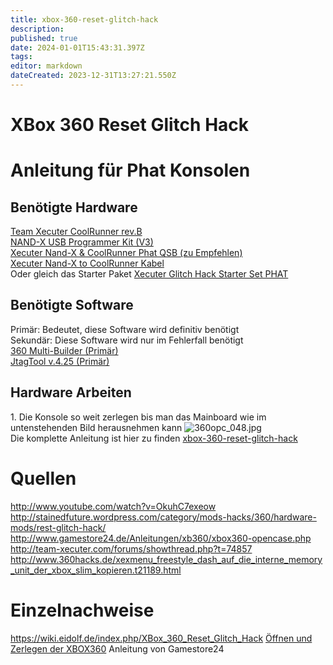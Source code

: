 ```yaml
---
title: xbox-360-reset-glitch-hack
description: 
published: true
date: 2024-01-01T15:43:31.397Z
tags: 
editor: markdown
dateCreated: 2023-12-31T13:27:21.550Z
---
```


# XBox 360 Reset Glitch Hack

# <span id="bkmrk-"></span><span class="mw-headline" id="bkmrk-anleitung-f%C3%BCr%C2%A0phat%C2%A0k-1">Anleitung für **Phat** Konsolen</span>

## <span id="bkmrk--1"></span><span class="mw-headline" id="bkmrk-ben%C3%B6tigte-hardware-1">Benötigte Hardware</span>

[Team Xecuter CoolRunner rev.B](http://www.konsolenshop24.de/epages/62116687.sf/de_DE/?ObjectPath=/Shops/62116687/Products/0809201124)  
[NAND-X USB Programmer Kit (V3)](http://www.konsolenshop24.de/epages/62116687.sf/de_DE/?ObjectPath=/Shops/62116687/Products/0504201001)  
[Xecuter Nand-X &amp; CoolRunner Phat QSB (zu Empfehlen)](http://www.konsolenshop24.de/epages/62116687.sf/de_DE/?ObjectPath=/Shops/62116687/Products/1211201113)  
[Xecuter Nand-X to CoolRunner Kabel](http://www.konsolenshop24.de/epages/62116687.sf/de_DE/?ObjectPath=/Shops/62116687/Products/1211201114)  
Oder gleich das Starter Paket [Xecuter Glitch Hack Starter Set PHAT](http://www.konsolenshop24.de/epages/62116687.sf/de_DE/?ObjectPath=/Shops/62116687/Products/0801201212)

## <span id="bkmrk--2"></span><span class="mw-headline" id="bkmrk-ben%C3%B6tigte-software-1">Benötigte Software</span>

Primär: Bedeutet, diese Software wird definitiv benötigt  
Sekundär: Diese Software wird nur im Fehlerfall benötigt  
[360 Multi-Builder (Primär)](http://www.tortuga-cove.com/forums/viewtopic.php?f=61&t=578&p=1241#p1241)  
[JtagTool v.4.25 (Primär)](http://netload.in/dateiLjZeDvtgzn/JtagTool_v.4.25.rar.htm)

## <span class="mw-headline" id="bkmrk-hardware-arbeiten-1">Hardware Arbeiten</span>

1\. Die Konsole so weit zerlegen bis man das Mainboard wie im untenstehenden Bild herausnehmen kann 
![360opc_048.jpg](http://www.gamestore24.de/Anleitungen/Bilder/xb360/opencase/360opc_048.jpg)  
Die komplette Anleitung ist hier zu finden
  [xbox-360-reset-glitch-hack](/de/Wiki-Seiten/Allgemein/Hardware/Konsolen/xbox-360-reset-glitch-hack)

# <span class="mw-headline" id="bkmrk-quellen-1">Quellen</span>


<a class="external free" href="http://www.youtube.com/watch?v=OkuhC7exeow" rel="nofollow">http://www.youtube.com/watch?v=OkuhC7exeow</a>
<a class="external free" href="http://stainedfuture.wordpress.com/category/mods-hacks/360/hardware-mods/rest-glitch-hack/" rel="nofollow">http://stainedfuture.wordpress.com/category/mods-hacks/360/hardware-mods/rest-glitch-hack/</a>
<a class="external free" href="http://www.gamestore24.de/Anleitungen/xb360/xbox360-opencase.php" rel="nofollow">http://www.gamestore24.de/Anleitungen/xb360/xbox360-opencase.php</a>
<a class="external free" href="http://team-xecuter.com/forums/showthread.php?t=74857" rel="nofollow">http://team-xecuter.com/forums/showthread.php?t=74857</a>
<a class="external free" href="http://www.360hacks.de/xexmenu_freestyle_dash_auf_die_interne_memory_unit_der_xbox_slim_kopieren.t21189.html" rel="nofollow">http://www.360hacks.de/xexmenu_freestyle_dash_auf_die_interne_memory_unit_der_xbox_slim_kopieren.t21189.html</a>

# <span class="mw-headline" id="bkmrk-einzelnachweise-1">Einzelnachweise</span>

https://wiki.eidolf.de/index.php/XBox_360_Reset_Glitch_Hack
[Öffnen und Zerlegen der XBOX360](http://www.gamestore24.de/Anleitungen/xb360/xbox360-opencase.php) Anleitung von Gamestore24